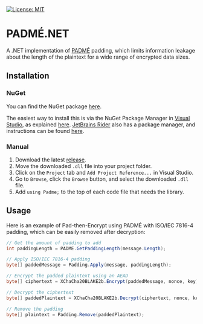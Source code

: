 [![License: MIT](https://img.shields.io/badge/License-MIT-blue.svg)](https://github.com/samuel-lucas6/PADME.NET/blob/main/LICENSE)

# PADMÉ.NET
A .NET implementation of [PADMÉ](https://petsymposium.org/2019/files/papers/issue4/popets-2019-0056.pdf) padding, which limits information leakage about the length of the plaintext for a wide range of encrypted data sizes.

## Installation
### NuGet
You can find the NuGet package [here](https://www.nuget.org/packages/PADME).

The easiest way to install this is via the NuGet Package Manager in [Visual Studio](https://visualstudio.microsoft.com/vs/), as explained [here](https://docs.microsoft.com/en-us/nuget/quickstart/install-and-use-a-package-in-visual-studio). [JetBrains Rider](https://www.jetbrains.com/rider/) also has a package manager, and instructions can be found [here](https://www.jetbrains.com/help/rider/Using_NuGet.html).

### Manual
1. Download the latest [release](https://github.com/samuel-lucas6/PADME.NET/releases/latest).
2. Move the downloaded `.dll` file into your project folder.
3. Click on the `Project` tab and `Add Project Reference...` in Visual Studio.
4. Go to `Browse`, click the `Browse` button, and select the downloaded `.dll` file.
5. Add `using Padme;` to the top of each code file that needs the library.

## Usage
Here is an example of Pad-then-Encrypt using PADMÉ with ISO/IEC 7816-4 padding, which can be easily removed after decryption:

```c#
// Get the amount of padding to add
int paddingLength = PADME.GetPaddingLength(message.Length);

// Apply ISO/IEC 7816-4 padding
byte[] paddedMessage = Padding.Apply(message, paddingLength);

// Encrypt the padded plaintext using an AEAD
byte[] ciphertext = XChaCha20BLAKE2b.Encrypt(paddedMessage, nonce, key);

// Decrypt the ciphertext
byte[] paddedPlaintext = XChaCha20BLAKE2b.Decrypt(ciphertext, nonce, key);

// Remove the padding
byte[] plaintext = Padding.Remove(paddedPlaintext);
```
